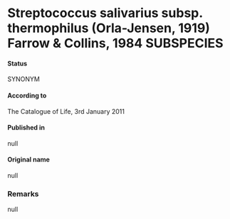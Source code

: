# Streptococcus salivarius subsp. thermophilus (Orla-Jensen, 1919) Farrow & Collins, 1984 SUBSPECIES

#### Status
SYNONYM

#### According to
The Catalogue of Life, 3rd January 2011

#### Published in
null

#### Original name
null

### Remarks
null